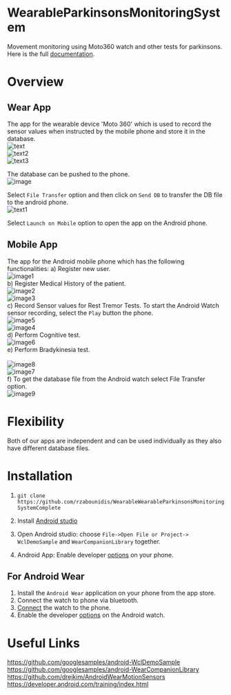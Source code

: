 # WearableParkinsonsMonitoringSystem
Movement monitoring using Moto360 watch and other tests for parkinsons.
Here is the full [documentation](http://htmlpreview.github.com/?https://github.com/deshmukhrajvardhan/WearableParkinsonsMonitoringSystem/blob/master/html/index.html).

# Overview
## Wear App
The app for the wearable device 'Moto 360' which is used to record the sensor values when instructed by the mobile phone and store it in the database. <br />
![text](../master/Documentation_Resources/Wear_Options.jpg) <br />
![text2](../master/Documentation_Resources/Accelerometer.jpg) <br />
![text3](../master/Documentation_Resources/Gyroscope.jpg) <br />

The database can be pushed to the phone. <br />
![image](../master/Documentation_Resources/DB.jpg) <br />

Select ```File Transfer``` option and then click on ```Send DB``` to transfer the DB file to the android phone. <br />
![text1](../master/Documentation_Resources/WearOptions.jpg) <br />

Select ```Launch on Mobile``` option to open the app on the Android phone. <br />

## Mobile App
The app for the Android mobile phone which has the following functionalities:
a) Register new user. <br />
![image1](../master/Documentation_Resources/RegisterUser.jpg) <br />
b) Register Medical History of the patient. <br />
![image2](../master/Documentation_Resources/MedicalHistory.jpg) <br />
![image3](../master/Documentation_Resources/MedicalHistory2.jpg) <br />
c) Record Sensor values for Rest Tremor Tests. To start the Android Watch sensor recording, select the ```Play``` button the phone. <br />
![image5](../master/Documentation_Resources/Tremortests.jpg) <br />
![image4](../master/Documentation_Resources/RecordSensor.jpg) <br />
d) Perform Cognitive test. <br /> 
![image6](../master/Documentation_Resources/Cognitive.jpg) <br />
e) Perform Bradykinesia test. <br />  
![image8](../master/Documentation_Resources/Bradykinesiatest.jpg) <br />
![image7](../master/Documentation_Resources/Test.jpg) <br />
f) To get the database file from the Android watch select File Transfer option. <br />
![image9](../master/Documentation_Resources/SelectTest.jpg) <br />

# Flexibility
Both of our apps are independent and can be used individually as they also have different database files. <br />


# Installation
1. ```git clone https://github.com/rzabounidis/WearableWearableParkinsonsMonitoringSystemComplete``` <br />

2. Install [Android studio](https://developer.android.com/studio/index.html) <br />

3. Open Android studio: choose `File->Open File or Project->` <path> ```WclDemoSample``` and ```WearCompanionLibrary``` together. <br />

4. Android App: Enable developer [options](https://developer.android.com/studio/run/device.html) on your phone. <br />


## For Android Wear
 
1. Install the ```Android Wear``` application on your phone from the app store. <br />
2. Connect the watch to phone via bluetooth. <br />
3. [Connect](https://forum.xda-developers.com/moto-360/general/guide-install-apk-moto-360-t3028067) the watch to the phone. <br />
4. Enable the developer [options](https://forums.androidcentral.com/moto-360/436873-how-enable-developer-options.html) on the Android watch. <br />

# Useful Links

https://github.com/googlesamples/android-WclDemoSample <br />
https://github.com/googlesamples/android-WearCompanionLibrary <br />
https://github.com/drejkim/AndroidWearMotionSensors <br />
https://developer.android.com/training/index.html <br />







